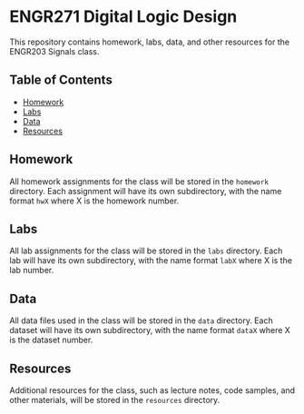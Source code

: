 # ENGR271 Digital Logic Design

This repository contains homework, labs, data, and other resources for the ENGR203 Signals class.

## Table of Contents

- [Homework](#homework)
- [Labs](#labs)
- [Data](#data)
- [Resources](#resources)

## Homework

All homework assignments for the class will be stored in the `homework` directory. Each assignment will have its own subdirectory, with the name format `hwX` where X is the homework number.

## Labs

All lab assignments for the class will be stored in the `labs` directory. Each lab will have its own subdirectory, with the name format `labX` where X is the lab number.

## Data

All data files used in the class will be stored in the `data` directory. Each dataset will have its own subdirectory, with the name format `dataX` where X is the dataset number.

## Resources

Additional resources for the class, such as lecture notes, code samples, and other materials, will be stored in the `resources` directory.
